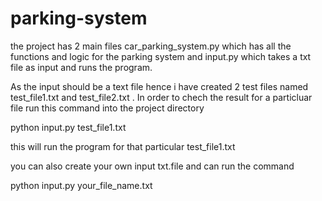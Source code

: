 # parking-system

the project has 2 main files car_parking_system.py which has all the functions and logic for the parking system and input.py which takes a txt file as input and runs the program.

As the input should be a text file hence i have created 2 test files named test_file1.txt and test_file2.txt . In order to chech the result for a particluar file
run this command into the project directory


  python input.py test_file1.txt
  
  this will run the program for that particular test_file1.txt
  
  you can also create your own input txt.file and can run the command
  
  python input.py your_file_name.txt
  
  
